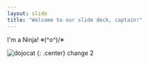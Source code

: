 ```yaml
---
layout: slide
title: "Welcome to our slide deck, captain!"
---
```


I'm a Ninja! ※\(^o^)/※

![dojocat](https://octodex.github.com/images/dojocat.jpg)
{: .center}
change 2
